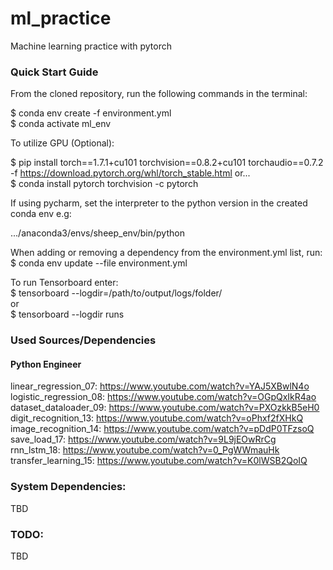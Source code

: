 ﻿# ml_practice
Machine learning practice with pytorch

### Quick Start Guide
From the cloned repository, run the following commands in the terminal:

$ conda env create -f environment.yml  
$ conda activate ml_env

To utilize GPU (Optional):

$ pip install torch==1.7.1+cu101 torchvision==0.8.2+cu101 torchaudio==0.7.2 -f https://download.pytorch.org/whl/torch_stable.html
or...  
$ conda install pytorch torchvision -c pytorch

If using pycharm, set the interpreter to the python version in the created conda env e.g:

.../anaconda3/envs/sheep_env/bin/python

When adding or removing a dependency from the environment.yml list, run:  
$ conda env update --file environment.yml

To run Tensorboard enter:  
$ tensorboard --logdir=/path/to/output/logs/folder/  
or  
$ tensorboard --logdir runs

### Used Sources/Dependencies
#### Python Engineer
linear_regression_07: https://www.youtube.com/watch?v=YAJ5XBwlN4o   
logistic_regression_08: https://www.youtube.com/watch?v=OGpQxIkR4ao  
dataset_dataloader_09: https://www.youtube.com/watch?v=PXOzkkB5eH0   
digit_recognition_13: https://www.youtube.com/watch?v=oPhxf2fXHkQ   
image_recognition_14: https://www.youtube.com/watch?v=pDdP0TFzsoQ   
save_load_17: https://www.youtube.com/watch?v=9L9jEOwRrCg   
rnn_lstm_18: https://www.youtube.com/watch?v=0_PgWWmauHk  
transfer_learning_15: https://www.youtube.com/watch?v=K0lWSB2QoIQ


### System Dependencies:
TBD

### TODO:
TBD
